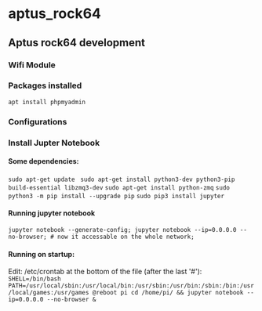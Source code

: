 # aptus_rock64
## Aptus rock64 development

### Wifi Module


### Packages installed
``apt install phpmyadmin``


### Configurations


### Install Jupter Notebook

#### Some dependencies:
``sudo apt-get update ``
``sudo apt-get install python3-dev python3-pip build-essential libzmq3-dev``
``sudo apt-get install python-zmq``
``sudo python3 -m pip install --upgrade pip``
``sudo pip3 install jupyter``

#### Running jupyter notebook
``
jupyter notebook --generate-config;
jupyter notebook --ip=0.0.0.0 --no-browser; # now it accessable on the whole network;
``
#### Running on startup:
Edit: /etc/crontab at the bottom of the file (after the last '#'):
``
SHELL=/bin/bash
PATH=/usr/local/sbin:/usr/local/bin:/usr/sbin:/usr/bin:/sbin:/bin:/usr/local/games:/usr/games
@reboot pi cd /home/pi/ && jupyter notebook --ip=0.0.0.0 --no-browser &
``
